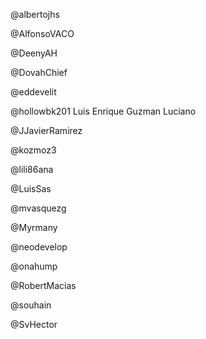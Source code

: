 @albertojhs


@AlfonsoVACO


@DeenyAH


@DovahChief


@eddevelit


@hollowbk201
Luis Enrique Guzman Luciano

@JJavierRamirez


@kozmoz3


@lili86ana


@LuisSas


@mvasquezg


@Myrmany


@neodevelop


@onahump


@RobertMacias


@souhain


@SvHector


